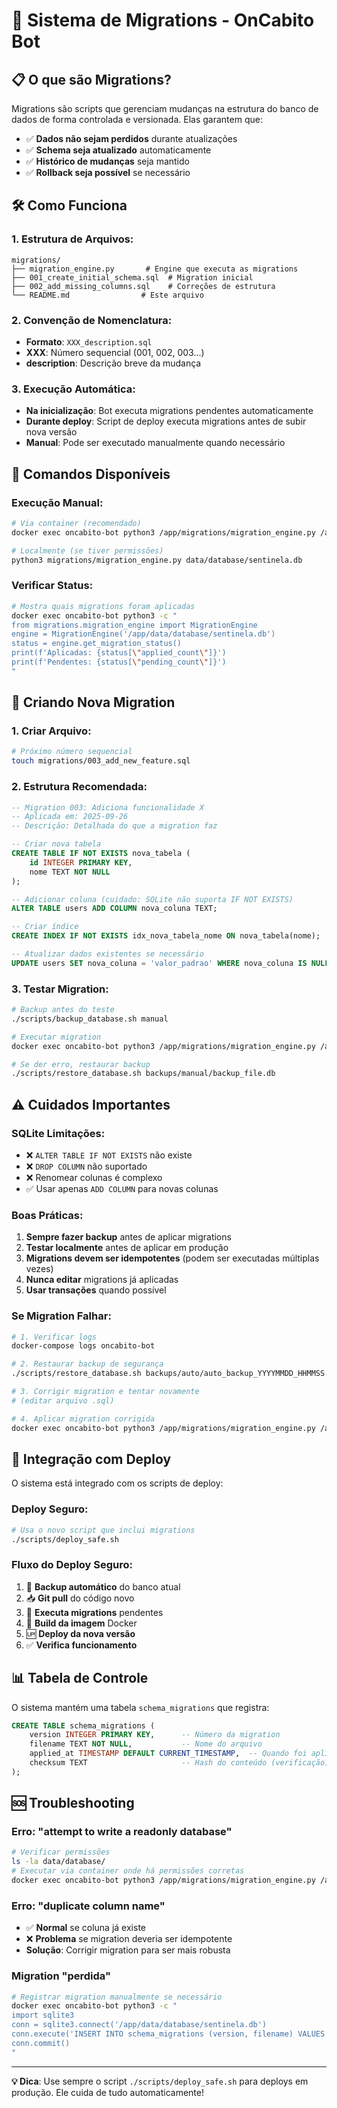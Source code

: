 # 🔄 Sistema de Migrations - OnCabito Bot

## 📋 **O que são Migrations?**

Migrations são scripts que gerenciam mudanças na estrutura do banco de dados de forma controlada e versionada. Elas garantem que:

- ✅ **Dados não sejam perdidos** durante atualizações
- ✅ **Schema seja atualizado** automaticamente
- ✅ **Histórico de mudanças** seja mantido
- ✅ **Rollback seja possível** se necessário

## 🛠️ **Como Funciona**

### **1. Estrutura de Arquivos:**
```
migrations/
├── migration_engine.py       # Engine que executa as migrations
├── 001_create_initial_schema.sql  # Migration inicial
├── 002_add_missing_columns.sql    # Correções de estrutura
└── README.md                # Este arquivo
```

### **2. Convenção de Nomenclatura:**
- **Formato**: `XXX_description.sql`
- **XXX**: Número sequencial (001, 002, 003...)
- **description**: Descrição breve da mudança

### **3. Execução Automática:**
- **Na inicialização**: Bot executa migrations pendentes automaticamente
- **Durante deploy**: Script de deploy executa migrations antes de subir nova versão
- **Manual**: Pode ser executado manualmente quando necessário

## 🚀 **Comandos Disponíveis**

### **Execução Manual:**
```bash
# Via container (recomendado)
docker exec oncabito-bot python3 /app/migrations/migration_engine.py /app/data/database/sentinela.db

# Localmente (se tiver permissões)
python3 migrations/migration_engine.py data/database/sentinela.db
```

### **Verificar Status:**
```bash
# Mostra quais migrations foram aplicadas
docker exec oncabito-bot python3 -c "
from migrations.migration_engine import MigrationEngine
engine = MigrationEngine('/app/data/database/sentinela.db')
status = engine.get_migration_status()
print(f'Aplicadas: {status[\"applied_count\"]}')
print(f'Pendentes: {status[\"pending_count\"]}')
"
```

## 📝 **Criando Nova Migration**

### **1. Criar Arquivo:**
```bash
# Próximo número sequencial
touch migrations/003_add_new_feature.sql
```

### **2. Estrutura Recomendada:**
```sql
-- Migration 003: Adiciona funcionalidade X
-- Aplicada em: 2025-09-26
-- Descrição: Detalhada do que a migration faz

-- Criar nova tabela
CREATE TABLE IF NOT EXISTS nova_tabela (
    id INTEGER PRIMARY KEY,
    nome TEXT NOT NULL
);

-- Adicionar coluna (cuidado: SQLite não suporta IF NOT EXISTS)
ALTER TABLE users ADD COLUMN nova_coluna TEXT;

-- Criar índice
CREATE INDEX IF NOT EXISTS idx_nova_tabela_nome ON nova_tabela(nome);

-- Atualizar dados existentes se necessário
UPDATE users SET nova_coluna = 'valor_padrao' WHERE nova_coluna IS NULL;
```

### **3. Testar Migration:**
```bash
# Backup antes do teste
./scripts/backup_database.sh manual

# Executar migration
docker exec oncabito-bot python3 /app/migrations/migration_engine.py /app/data/database/sentinela.db

# Se der erro, restaurar backup
./scripts/restore_database.sh backups/manual/backup_file.db
```

## ⚠️ **Cuidados Importantes**

### **SQLite Limitações:**
- ❌ `ALTER TABLE IF NOT EXISTS` não existe
- ❌ `DROP COLUMN` não suportado
- ❌ Renomear colunas é complexo
- ✅ Usar apenas `ADD COLUMN` para novas colunas

### **Boas Práticas:**
1. **Sempre fazer backup** antes de aplicar migrations
2. **Testar localmente** antes de aplicar em produção
3. **Migrations devem ser idempotentes** (podem ser executadas múltiplas vezes)
4. **Nunca editar** migrations já aplicadas
5. **Usar transações** quando possível

### **Se Migration Falhar:**
```bash
# 1. Verificar logs
docker-compose logs oncabito-bot

# 2. Restaurar backup de segurança
./scripts/restore_database.sh backups/auto/auto_backup_YYYYMMDD_HHMMSS.db

# 3. Corrigir migration e tentar novamente
# (editar arquivo .sql)

# 4. Aplicar migration corrigida
docker exec oncabito-bot python3 /app/migrations/migration_engine.py /app/data/database/sentinela.db
```

## 🔧 **Integração com Deploy**

O sistema está integrado com os scripts de deploy:

### **Deploy Seguro:**
```bash
# Usa o novo script que inclui migrations
./scripts/deploy_safe.sh
```

### **Fluxo do Deploy Seguro:**
1. 💾 **Backup automático** do banco atual
2. 📥 **Git pull** do código novo
3. 🔄 **Executa migrations** pendentes
4. 🔨 **Build da imagem** Docker
5. 🆙 **Deploy da nova versão**
6. ✅ **Verifica funcionamento**

## 📊 **Tabela de Controle**

O sistema mantém uma tabela `schema_migrations` que registra:

```sql
CREATE TABLE schema_migrations (
    version INTEGER PRIMARY KEY,      -- Número da migration
    filename TEXT NOT NULL,           -- Nome do arquivo
    applied_at TIMESTAMP DEFAULT CURRENT_TIMESTAMP,  -- Quando foi aplicada
    checksum TEXT                     -- Hash do conteúdo (verificação)
);
```

## 🆘 **Troubleshooting**

### **Erro: "attempt to write a readonly database"**
```bash
# Verificar permissões
ls -la data/database/
# Executar via container onde há permissões corretas
docker exec oncabito-bot python3 /app/migrations/migration_engine.py /app/data/database/sentinela.db
```

### **Erro: "duplicate column name"**
- ✅ **Normal** se coluna já existe
- ❌ **Problema** se migration deveria ser idempotente
- **Solução**: Corrigir migration para ser mais robusta

### **Migration "perdida"**
```bash
# Registrar migration manualmente se necessário
docker exec oncabito-bot python3 -c "
import sqlite3
conn = sqlite3.connect('/app/data/database/sentinela.db')
conn.execute('INSERT INTO schema_migrations (version, filename) VALUES (1, \"001_create_initial_schema.sql\")')
conn.commit()
"
```

---

**💡 Dica**: Use sempre o script `./scripts/deploy_safe.sh` para deploys em produção. Ele cuida de tudo automaticamente!
